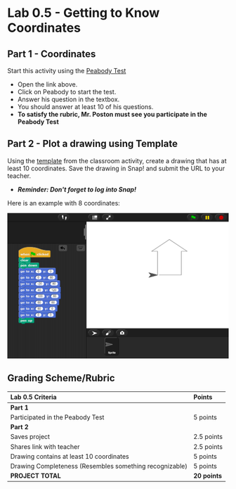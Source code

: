 # Lab 0.5 - Getting to Know Coordinates

## Part 1 - Coordinates

Start this activity using the [Peabody Test](https://snap.berkeley.edu/snap/snap.html#present:Username=aspiece%40gmail.com&ProjectName=PeabodyTest)

* Open the link above.
* Click on Peabody to start the test.
* Answer his question in the textbox.
* You should answer at least 10 of his questions.
* **To satisfy the rubric, Mr. Poston must see you participate in the Peabody Test**

## Part 2 - Plot a drawing using Template

Using the [template](https://snap.berkeley.edu/snap/snap.html#present:Username=aspiece%40gmail.com&ProjectName=Snap%20Coordinate%20System%20Intro) from the classroom activity, create a drawing that has at least 10 coordinates. Save the drawing in Snap! and submit the URL to your teacher.

* _**Reminder: Don't forget to log into Snap!**_

Here is an example with 8 coordinates:

![](.gitbook/assets/snap_coordinate_example.png)

## Grading Scheme/Rubric

| **Lab 0.5 Criteria** | Points |
| :--- | :--- |
| **Part 1** |  |
| Participated in the Peabody Test | 5 points |
| **Part 2** |  |
| Saves project | 2.5 points |
| Shares link with teacher | 2.5 points |
| Drawing contains at least 10 coordinates | 5 points |
| Drawing Completeness \(Resembles something recognizable\) | 5 points |
| **PROJECT TOTAL** | **20 points** |

